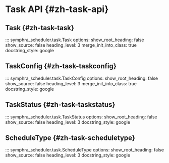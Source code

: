 # Task API {#zh-task-api}

## Task {#zh-task-task}

::: symphra_scheduler.task.Task
    options:
      show_root_heading: false
      show_source: false
      heading_level: 3
      merge_init_into_class: true
      docstring_style: google

## TaskConfig {#zh-task-taskconfig}

::: symphra_scheduler.task.TaskConfig
    options:
      show_root_heading: false
      show_source: false
      heading_level: 3
      merge_init_into_class: true
      docstring_style: google

## TaskStatus {#zh-task-taskstatus}

::: symphra_scheduler.task.TaskStatus
    options:
      show_root_heading: false
      show_source: false
      heading_level: 3
      docstring_style: google

## ScheduleType {#zh-task-scheduletype}

::: symphra_scheduler.task.ScheduleType
    options:
      show_root_heading: false
      show_source: false
      heading_level: 3
      docstring_style: google